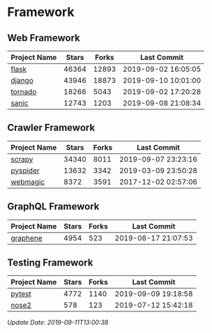 # Framework

## Web Framework

| Project Name | Stars | Forks | Last Commit |
| ------------ | ----- | ----- | ----------- |
| [flask](https://github.com/pallets/flask) | 46364 | 12893 | 2019-09-02 16:05:05 |
| [django](https://github.com/django/django) | 43946 | 18873 | 2019-09-10 10:01:00 |
| [tornado](https://github.com/tornadoweb/tornado) | 18266 | 5043 | 2019-09-02 17:20:28 |
| [sanic](https://github.com/huge-success/sanic) | 12743 | 1203 | 2019-09-08 21:08:34 |

## Crawler Framework

| Project Name | Stars | Forks | Last Commit |
| ------------ | ----- | ----- | ----------- |
| [scrapy](https://github.com/scrapy/scrapy) | 34340 | 8011 | 2019-09-07 23:23:16 |
| [pyspider](https://github.com/binux/pyspider) | 13632 | 3342 | 2019-03-09 23:50:28 |
| [webmagic](https://github.com/code4craft/webmagic) | 8372 | 3591 | 2017-12-02 02:57:06 |

## GraphQL Framework

| Project Name | Stars | Forks | Last Commit |
| ------------ | ----- | ----- | ----------- |
| [graphene](https://github.com/graphql-python/graphene) | 4954 | 523 | 2019-08-17 21:07:53 |

## Testing Framework

| Project Name | Stars | Forks | Last Commit |
| ------------ | ----- | ----- | ----------- |
| [pytest](https://github.com/pytest-dev/pytest) | 4772 | 1140 | 2019-09-09 19:18:58 |
| [nose2](https://github.com/nose-devs/nose2) | 578 | 123 | 2019-07-12 15:42:18 |

*Update Date: 2019-09-11T13:00:38*